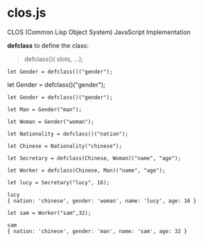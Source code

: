 # clos.js
CLOS (Common Lisp Object System) JavaScript Implementation


**defclass** to define the class:

> defclass()( slots, ...);

`let Gender = defclass()("gender");`

let Gender = defclass()("gender");

```
let Gender = defclass()("gender");

let Man = Gender("man");

let Woman = Gender("woman");

let Nationality = defclass()("nation");

let Chinese = Nationality("chinese");

let Secretary = defclass(Chinese, Woman)("name", "age");

let Worker = defclass(Chinese, Man)("name", "age");

let lucy = Secretary("lucy", 16);

lucy
{ nation: 'chinese', gender: 'woman', name: 'lucy', age: 16 }

let sam = Worker("sam",32);

sam
{ nation: 'chinese', gender: 'man', name: 'sam', age: 32 } 
```
